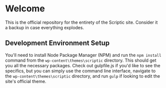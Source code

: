 # Welcome

This is the official repository for the entirety of the Scriptic site.  Consider it a backup in case everything explodes.

## Development Environment Setup

You'll need to install Node Package Manager (NPM) and run the `npm install` command from the `wp-content\themes\scriptic` directory.  This should get you all the necessary packages.  Check out gulpfile.js if you'd like to see the specifics, but you can simply use the command line interface, navigate to the `wp-content\themes\scriptic` directory, and run `gulp` if looking to edit the site's official theme.